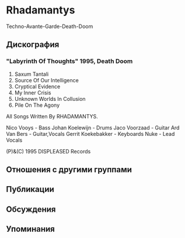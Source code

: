 # Rhadamantys

Techno-Avante-Garde-Death-Doom

## Дискография

### "Labyrinth Of Thoughts" 1995, Death Doom

1. Saxum Tantali
2. Source Of Our Intelligence
3. Cryptical Evidence
4. My Inner Crisis
5. Unknown Worlds In Collusion
6. Pile On The Agony

All Songs Written By RHADAMANTYS.

Nico Vooys - Bass
Johan Koelewijn - Drums
Jaco Voorzaad - Guitar
Ard Van Bers - Guitar,Vocals
Gerrit Koekebakker - Keyboards
Nuke - Lead Vocals

(P)&(C) 1995 DISPLEASED Records


## Отношения с другими группами


## Публикации


## Обсуждения


## Упоминания

